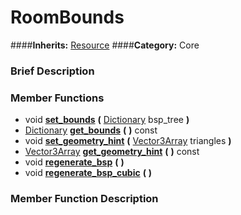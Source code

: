 #  RoomBounds  
####**Inherits:** [Resource](class_resource)
####**Category:** Core

###  Brief Description  


###  Member Functions 
  * void  **[set&#95;bounds](#set_bounds)**  **(** [Dictionary](class_dictionary) bsp_tree  **)**
  * [Dictionary](class_dictionary)  **[get&#95;bounds](#get_bounds)**  **(** **)** const
  * void  **[set&#95;geometry&#95;hint](#set_geometry_hint)**  **(** [Vector3Array](class_vector3array) triangles  **)**
  * [Vector3Array](class_vector3array)  **[get&#95;geometry&#95;hint](#get_geometry_hint)**  **(** **)** const
  * void  **[regenerate&#95;bsp](#regenerate_bsp)**  **(** **)**
  * void  **[regenerate&#95;bsp&#95;cubic](#regenerate_bsp_cubic)**  **(** **)**

###  Member Function Description  
